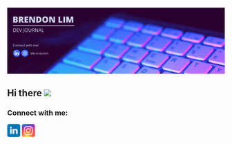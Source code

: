 <!-- welcome message -->
![Banner](https://github.com/brendonlch/brendonlch/blob/main/banner.png)
<h2>Hi there <img src="https://media.giphy.com/media/hvRJCLFzcasrR4ia7z/giphy.gif" width="25px"></h2>

<!-- Connect with me -->
<h3 align="left">Connect with me:</h3>
<p align="left">

<a href="https://linkedin.com/in/brendonlch" target="blank"><img align="center" src="https://github.com/brendonlch/brendonlch/blob/main/assets/linkedin.svg" alt="brendonlch" height="30" width="30" /></a>
<a href="https://instagram.com/brendonlch" target="blank"><img align="center" src="https://github.com/brendonlch/brendonlch/blob/main/assets/instagram.svg" alt="brendonlch" height="30" width="30" /></a>
<!--
**brendonlch/brendonlch** is a ✨ _special_ ✨ repository because its `README.md` (this file) appears on your GitHub profile.

Here are some ideas to get you started:

- 🔭 I’m currently working on ...
- 🌱 I’m currently learning ...
- 👯 I’m looking to collaborate on ...
- 🤔 I’m looking for help with ...
- 💬 Ask me about ...
- 📫 How to reach me: ...
- 😄 Pronouns: ...
- ⚡ Fun fact: ...
-->

